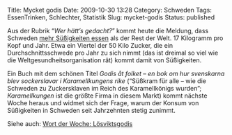 Title: Mycket godis
Date: 2009-10-30 13:28
Category: Schweden
Tags: EssenTrinken, Schlechter, Statistik
Slug: mycket-godis
Status: published

Aus der Rubrik “*Wer hätt’s gedacht?*” kommt heute die Meldung, dass
Schweden [mehr Süßigkeiten
essen](http://www.dn.se/nyheter/svenskarna-ater-mest-godis-i-varlden-1.985315)
als der Rest der Welt. 17 Kilogramm pro Kopf und Jahr. Etwa ein Viertel
der 50 Kilo Zucker, die ein Durchschnittsschwede pro Jahr zu sich nimmt
(das ist dreimal so viel wie die Weltgesundheitsorganisation rät) kommt
damit von Süßigkeiten.

Ein Buch mit dem schönen Titel *Godis åt folket – en bok om hur
svenskarna blev sockerslavar i Karamellkungens rike* (“Süßkram für alle
– wie die Schweden zu Zuckersklaven im Reich des Karamellkönigs wurden”;
*Karamellkungen* ist die größte Firma in diesem Markt) kommt nächste
Woche heraus und widmet sich der Frage, warum der Konsum von Süßigkeiten
in Schweden seit Jahrzehnten stetig zunimmt.

Siehe auch: [Wort der Woche:
Lösviktsgodis](http://www.fiket.de/2006/07/23/wort-der-woche-loesviktsgodis/)

